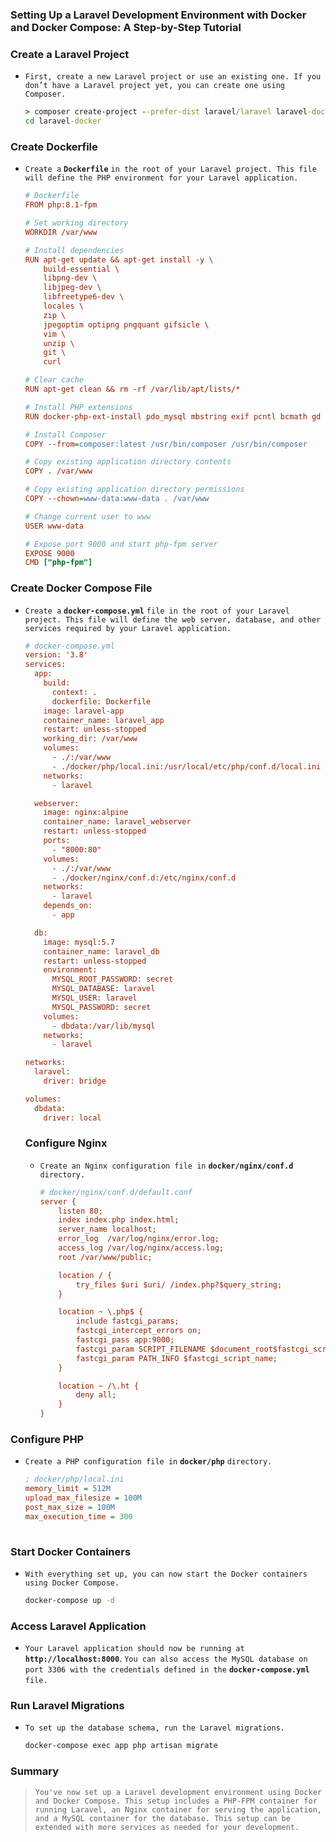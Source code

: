### Setting Up a Laravel Development Environment with Docker and Docker Compose: A Step-by-Step Tutorial



### Create a Laravel Project

- `First, create a new Laravel project or use an existing one. If you don’t have a Laravel project yet, you can create one using Composer.`

  ```cmd
  > composer create-project --prefer-dist laravel/laravel laravel-docker
  cd laravel-docker
  ```

  

### Create Dockerfile

- `Create a` **`Dockerfile`** `in the root of your Laravel project. This file will define the PHP environment for your Laravel application.`

  ```ini
  # Dockerfile
  FROM php:8.1-fpm
  
  # Set working directory
  WORKDIR /var/www
  
  # Install dependencies
  RUN apt-get update && apt-get install -y \
      build-essential \
      libpng-dev \
      libjpeg-dev \
      libfreetype6-dev \
      locales \
      zip \
      jpegoptim optipng pngquant gifsicle \
      vim \
      unzip \
      git \
      curl
  
  # Clear cache
  RUN apt-get clean && rm -rf /var/lib/apt/lists/*
  
  # Install PHP extensions
  RUN docker-php-ext-install pdo_mysql mbstring exif pcntl bcmath gd
  
  # Install Composer
  COPY --from=composer:latest /usr/bin/composer /usr/bin/composer
  
  # Copy existing application directory contents
  COPY . /var/www
  
  # Copy existing application directory permissions
  COPY --chown=www-data:www-data . /var/www
  
  # Change current user to www
  USER www-data
  
  # Expose port 9000 and start php-fpm server
  EXPOSE 9000
  CMD ["php-fpm"]
  ```





### Create Docker Compose File

- `Create a` **`docker-compose.yml`** `file in the root of your Laravel project. This file will define the web server, database, and other services required by your Laravel application.`

  ```ini
  # docker-compose.yml
  version: '3.8'
  services:
    app:
      build:
        context: .
        dockerfile: Dockerfile
      image: laravel-app
      container_name: laravel_app
      restart: unless-stopped
      working_dir: /var/www
      volumes:
        - ./:/var/www
        - ./docker/php/local.ini:/usr/local/etc/php/conf.d/local.ini
      networks:
        - laravel
  
    webserver:
      image: nginx:alpine
      container_name: laravel_webserver
      restart: unless-stopped
      ports:
        - "8000:80"
      volumes:
        - ./:/var/www
        - ./docker/nginx/conf.d:/etc/nginx/conf.d
      networks:
        - laravel
      depends_on:
        - app
  
    db:
      image: mysql:5.7
      container_name: laravel_db
      restart: unless-stopped
      environment:
        MYSQL_ROOT_PASSWORD: secret
        MYSQL_DATABASE: laravel
        MYSQL_USER: laravel
        MYSQL_PASSWORD: secret
      volumes:
        - dbdata:/var/lib/mysql
      networks:
        - laravel
  
  networks:
    laravel:
      driver: bridge
  
  volumes:
    dbdata:
      driver: local
  ```

  

  ### Configure Nginx

  - `Create an Nginx configuration file in` **`docker/nginx/conf.d`** `directory.`
  
    ```ini
    # docker/nginx/conf.d/default.conf
    server {
        listen 80;
        index index.php index.html;
        server_name localhost;
        error_log  /var/log/nginx/error.log;
        access_log /var/log/nginx/access.log;
        root /var/www/public;
    
        location / {
            try_files $uri $uri/ /index.php?$query_string;
        }
    
        location ~ \.php$ {
            include fastcgi_params;
            fastcgi_intercept_errors on;
            fastcgi_pass app:9000;
            fastcgi_param SCRIPT_FILENAME $document_root$fastcgi_script_name;
            fastcgi_param PATH_INFO $fastcgi_script_name;
        }
    
        location ~ /\.ht {
            deny all;
        }
    }
    
    ```



### Configure PHP

- `Create a PHP configuration file in` **`docker/php`** `directory.`

  ```ini
  ; docker/php/local.ini
  memory_limit = 512M
  upload_max_filesize = 100M
  post_max_size = 100M
  max_execution_time = 300
  	
  ```

  

### Start Docker Containers

- `With everything set up, you can now start the Docker containers using Docker Compose.`

  ```cmd
  docker-compose up -d
  ```





### Access Laravel Application

- `Your Laravel application should now be running at` **`http://localhost:8000`**. `You can also access the MySQL database on port 3306 with the credentials defined in the` **`docker-compose.yml`** `file.`





### Run Laravel Migrations

- `To set up the database schema, run the Laravel migrations.`

  ```cmd
  docker-compose exec app php artisan migrate
  ```

  

### Summary

> `You've now set up a Laravel development environment using Docker and Docker Compose. This setup includes a PHP-FPM container for running Laravel, an Nginx container for serving the application, and a MySQL container for the database. This setup can be extended with more services as needed for your development.`
